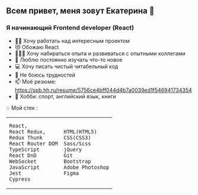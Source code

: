 ## Всем привет, меня зовут Екатерина 👋
### Я начинающий Frontend developer (React)
- 👩‍💻 Хочу работать над интересным проектом
- 😻 Обожаю React 
- 👨‍👩‍👧 Хочу набираться опыта и развиваться с опытными коллегами
- 🔭 Люблю постоянно изучать что-то новое 
- 💻 Хочу писать чистый читабельный код
- 💪 Не боюсь трудностей 
- 📫 Моё резюме: https://spb.hh.ru/resume/5756ce4bff044d4b7a0039ed1f546941734354
- 🤩 Хобби: спорт, английский язык, книги

💡 Мой стек : 
<table>
<tr>

</tr>
<tr>
<td>

```
React,
React Redux,
Redux Thunk
React Router DOM
TypeScript
React DnD
WebSocket
JavaScript
Jest
Cypress
```

</td>
<td>

```
HTML(HTML5)
CSS(CSS3)
Sass/Scss
jQuery
Git
Bootstrap
Adobe Photoshop
Figma
```

</td>
</tr>
</table>

<!--
**Ekaterina-Kuzina/Ekaterina-Kuzina** is a ✨ _special_ ✨ repository because its `README.md` (this file) appears on your GitHub profile.
